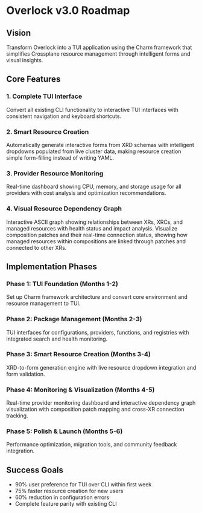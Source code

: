 # Overlock v3.0 Roadmap

## Vision
Transform Overlock into a TUI application using the Charm framework that simplifies Crossplane resource management through intelligent forms and visual insights.

## Core Features

### 1. Complete TUI Interface
Convert all existing CLI functionality to interactive TUI interfaces with consistent navigation and keyboard shortcuts.

### 2. Smart Resource Creation
Automatically generate interactive forms from XRD schemas with intelligent dropdowns populated from live cluster data, making resource creation simple form-filling instead of writing YAML.

### 3. Provider Resource Monitoring
Real-time dashboard showing CPU, memory, and storage usage for all providers with cost analysis and optimization recommendations.

### 4. Visual Resource Dependency Graph
Interactive ASCII graph showing relationships between XRs, XRCs, and managed resources with health status and impact analysis. Visualize composition patches and their real-time connection status, showing how managed resources within compositions are linked through patches and connected to other XRs.

## Implementation Phases

### Phase 1: TUI Foundation (Months 1-2)
Set up Charm framework architecture and convert core environment and resource management to TUI.

### Phase 2: Package Management (Months 2-3)
TUI interfaces for configurations, providers, functions, and registries with integrated search and health monitoring.

### Phase 3: Smart Resource Creation (Months 3-4)
XRD-to-form generation engine with live resource dropdown integration and form validation.

### Phase 4: Monitoring & Visualization (Months 4-5)
Real-time provider monitoring dashboard and interactive dependency graph visualization with composition patch mapping and cross-XR connection tracking.

### Phase 5: Polish & Launch (Months 5-6)
Performance optimization, migration tools, and community feedback integration.

## Success Goals
- 90% user preference for TUI over CLI within first week
- 75% faster resource creation for new users
- 60% reduction in configuration errors
- Complete feature parity with existing CLI